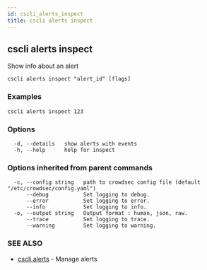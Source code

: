 ```yaml
---
id: cscli_alerts_inspect
title: cscli alerts inspect
---
```

## cscli alerts inspect

Show info about an alert

```
cscli alerts inspect "alert_id" [flags]
```

### Examples

```
cscli alerts inspect 123
```

### Options

```
  -d, --details   show alerts with events
  -h, --help      help for inspect
```

### Options inherited from parent commands

```
  -c, --config string   path to crowdsec config file (default "/etc/crowdsec/config.yaml")
      --debug           Set logging to debug.
      --error           Set logging to error.
      --info            Set logging to info.
  -o, --output string   Output format : human, json, raw.
      --trace           Set logging to trace.
      --warning         Set logging to warning.
```

### SEE ALSO

* [cscli alerts](/docs/cscli/cscli_alerts)	 - Manage alerts

